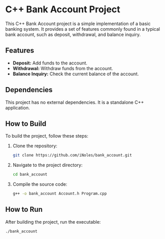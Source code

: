 # C++ Bank Account Project

This C++ Bank Account project is a simple implementation of a basic banking system. It provides a set of features commonly found in a typical bank account, such as deposit, withdrawal, and balance inquiry.

## Features

- **Deposit:** Add funds to the account.
- **Withdrawal:** Withdraw funds from the account.
- **Balance Inquiry:** Check the current balance of the account.

## Dependencies

This project has no external dependencies. It is a standalone C++ application.

## How to Build

To build the project, follow these steps:

1. Clone the repository:
   ```bash
   git clone https://github.com/iNoles/bank_account.git
   ```
2. Navigate to the project directory:
   ```bash
   cd bank_account
   ```
3. Compile the source code:
     ```bash
     g++ -o bank_account Account.h Program.cpp
     ```
## How to Run
After building the project, run the executable:
```bash
./bank_account
```
